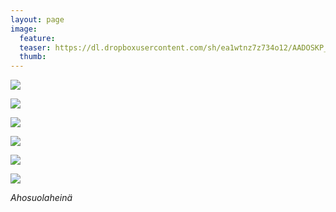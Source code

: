 ```yaml
---
layout: page
image:
  feature:
  teaser: https://dl.dropboxusercontent.com/sh/ea1wtnz7z734o12/AADOSKP_lJ9s-N7z6ZlR2_Iha/luontokuvat/syksy/DSC35715-245px.jpg
  thumb:
---
```


[![](https://dl.dropboxusercontent.com/sh/ea1wtnz7z734o12/AAAyqbRjtnZh5vBZhLkQQKXGa/luontokuvat/syksy/DSC34825-800px.jpg)](https://dl.dropboxusercontent.com/sh/ea1wtnz7z734o12/AACvnxHF4g5_sV7nQV2mCmlNa/luontokuvat/syksy/DSC34825.jpg)

[![](https://dl.dropboxusercontent.com/sh/ea1wtnz7z734o12/AAD20_cHRlrPysuzFYJd6IjVa/luontokuvat/syksy/DSC34827-800px.jpg)](https://dl.dropboxusercontent.com/sh/ea1wtnz7z734o12/AADbsVchO8C9oERFS8_K8k1Wa/luontokuvat/syksy/DSC34827.jpg)

[![](https://dl.dropboxusercontent.com/sh/ea1wtnz7z734o12/AABbiHVG4MCq33AUwTTh2IgKa/luontokuvat/syksy/DSC34830-800px.jpg)](https://dl.dropboxusercontent.com/sh/ea1wtnz7z734o12/AAA4HjTPKrAw-jRQ88Ya2IL1a/luontokuvat/syksy/DSC34830.jpg)

[![](https://dl.dropboxusercontent.com/sh/ea1wtnz7z734o12/AACo5evi9BsjyKg8jCtsbU9Wa/luontokuvat/syksy/DSC35715-800px.jpg)](https://dl.dropboxusercontent.com/sh/ea1wtnz7z734o12/AABwl_0IEp9gLGG6vG1j9Ua6a/luontokuvat/syksy/DSC35715.jpg)

[![](https://dl.dropboxusercontent.com/sh/ea1wtnz7z734o12/AADGzGJyWkwygI48bvJ0R5Zza/luontokuvat/syksy/DSC35723-800px.jpg)](https://dl.dropboxusercontent.com/sh/ea1wtnz7z734o12/AABxxS5vOGzeWhrZm-bpeJowa/luontokuvat/syksy/DSC35723.jpg)

[![](https://dl.dropboxusercontent.com/sh/ea1wtnz7z734o12/AAAEVN5-HNyL7uRV2CcPTnaXa/luontokuvat/syksy/DSC35742-800px.jpg)](https://dl.dropboxusercontent.com/sh/ea1wtnz7z734o12/AADvgXj6OiVR-F7FpS0gHIR_a/luontokuvat/syksy/DSC35742.jpg)

*Ahosuolaheinä*
